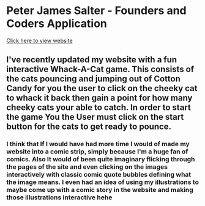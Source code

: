 # Peter James Salter - Founders and Coders Application
[Click here to view website](https://PJSalter.github.io/Peter-Salter-FAC-Website)

## I've recently updated my website with a fun interactive Whack-A-Cat game. This consists of the cats pouncing and jumping out of Cotton Candy for you the user to click on the cheeky cat to whack it back then gain a point for how many cheeky cats your able to catch. In order to start the game You the User must click on the start button for the cats to get ready to pounce.

### I think that If I would have had more time I would of made my website into a comic strip, simply because I'm a huge fan of comics. Also It would of been quite imaginary flicking through the pages of the site and even clicking on the images interactively with classic comic quote bubbles defining what the image means. I even had an idea of using my illustrations to maybe come up with a comic story in the website and making those illustrations interactive hehe 